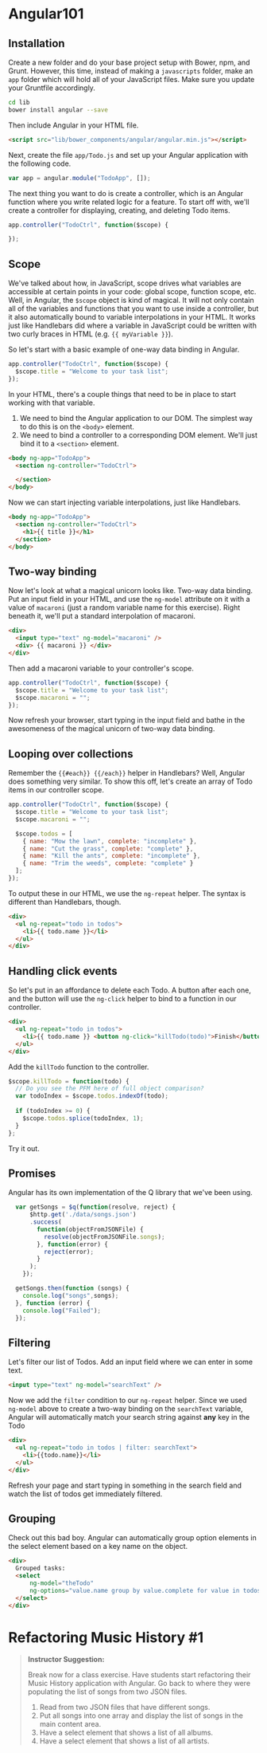 # Angular101

## Installation

Create a new folder and do your base project setup with Bower, npm, and Grunt. However, this time, instead of making a `javascripts` folder, make an `app` folder which will hold all of your JavaScript files. Make sure you update your Gruntfile accordingly.

```bash
cd lib
bower install angular --save
```

Then include Angular in your HTML file.

```html
<script src="lib/bower_components/angular/angular.min.js"></script>
```

Next, create the file `app/Todo.js` and set up your Angular application with the following code.

```js
var app = angular.module("TodoApp", []);
```

The next thing you want to do is create a controller, which is an Angular function where you write related logic for a feature. To start off with, we'll create a controller for displaying, creating, and deleting Todo items.

```js
app.controller("TodoCtrl", function($scope) {

});
```

## Scope

We've talked about how, in JavaScript, scope drives what variables are accessible at certain points in your code: global scope, function scope, etc. Well, in Angular, the `$scope` object is kind of magical. It will not only contain all of the variables and functions that you want to use inside a controller, but it also automatically bound to variable interpolations in your HTML.  It works just like Handlebars did where a variable in JavaScript could be written with two curly braces in HTML (e.g. `{{ myVariable }}`).

So let's start with a basic example of one-way data binding in Angular.

```js
app.controller("TodoCtrl", function($scope) {
  $scope.title = "Welcome to your task list";
});
```

In your HTML, there's a couple things that need to be in place to start working with that variable.

1. We need to bind the Angular application to our DOM. The simplest way to do this is on the `<body>` element.
2. We need to bind a controller to a corresponding DOM element. We'll just bind it to a `<section>` element.

```html
<body ng-app="TodoApp">
  <section ng-controller="TodoCtrl">

  </section>
</body>
```

Now we can start injecting variable interpolations, just like Handlebars.

```html
<body ng-app="TodoApp">
  <section ng-controller="TodoCtrl">
    <h1>{{ title }}</h1>
  </section>
</body>
```

## Two-way binding

Now let's look at what a magical unicorn looks like. Two-way data binding. Put an input field in your HTML, and use the `ng-model` attribute on it with a value of `macaroni` (just a random variable name for this exercise). Right beneath it, we'll put a standard interpolation of macaroni.

```html
<div>
  <input type="text" ng-model="macaroni" />
  <div> {{ macaroni }} </div>
</div>
```

Then add a macaroni variable to your controller's scope.

```js
app.controller("TodoCtrl", function($scope) {
  $scope.title = "Welcome to your task list";
  $scope.macaroni = "";
});
```

Now refresh your browser, start typing in the input field and bathe in the awesomeness of the magical unicorn of two-way data binding.

## Looping over collections

Remember the `{{#each}} {{/each}}` helper in Handlebars? Well, Angular does something very similar. To show this off, let's create an array of Todo items in our controller scope.

```js
app.controller("TodoCtrl", function($scope) {
  $scope.title = "Welcome to your task list";
  $scope.macaroni = "";

  $scope.todos = [
    { name: "Mow the lawn", complete: "incomplete" },
    { name: "Cut the grass", complete: "complete" },
    { name: "Kill the ants", complete: "incomplete" },
    { name: "Trim the weeds", complete: "complete" }
  ];
});
```

To output these in our HTML, we use the `ng-repeat` helper. The syntax is different than Handlebars, though.

```html
<div>
  <ul ng-repeat="todo in todos">
    <li>{{ todo.name }}</li>
  </ul>
</div>
```

## Handling click events

So let's put in an affordance to delete each Todo. A button after each one, and the button will use the `ng-click` helper to bind to a function in our controller.

```html
<div>
  <ul ng-repeat="todo in todos">
    <li>{{ todo.name }} <button ng-click="killTodo(todo)">Finish</button></li>
  </ul>
</div>
```

Add the `killTodo` function to the controller.

```js
$scope.killTodo = function(todo) {
  // Do you see the PFM here of full object comparison?
  var todoIndex = $scope.todos.indexOf(todo); 
  
  if (todoIndex >= 0) {
    $scope.todos.splice(todoIndex, 1);
  }
};
```

Try it out.

## Promises

Angular has its own implementation of the Q library that we've been using.

```js
  var getSongs = $q(function(resolve, reject) {
      $http.get('./data/songs.json')
      .success(
        function(objectFromJSONFile) {
          resolve(objectFromJSONFile.songs);
        }, function(error) {
          reject(error);
        }
      );
    });

  getSongs.then(function (songs) {
    console.log("songs",songs);
  }, function (error) {
    console.log("Failed");
  });

```

## Filtering

Let's filter our list of Todos. Add an input field where we can enter in some text.

```html
<input type="text" ng-model="searchText" />
```

Now we add the `filter` condition to our `ng-repeat` helper. Since we used `ng-model` above to create a two-way binding on the `searchText` variable, Angular will automatically match your search string against **any** key in the Todo 

```html
<div>
  <ul ng-repeat="todo in todos | filter: searchText">
    <li>{{todo.name}}</li>
  </ul>
</div>
```

Refresh your page and start typing in something in the search field and watch the list of todos get immediately filtered.

## Grouping

Check out this bad boy. Angular can automatically group option elements in the select element based on a key name on the object.

```html
<div>
  Grouped tasks:
  <select
      ng-model="theTodo"
      ng-options="value.name group by value.complete for value in todos">
  </select>
</div>
```

# Refactoring Music History \#1

> **Instructor Suggestion:** 
>
> Break now for a class exercise. Have students start refactoring their Music History application with Angular. Go back to where they were populating the list of songs from two JSON files.
> 
>    1. Read from two JSON files that have different songs.
>    1. Put all songs into one array and display the list of songs in the main content area.
>    1. Have a select element that shows a list of all albums.
>    1. Have a select element that shows a list of all artists.

